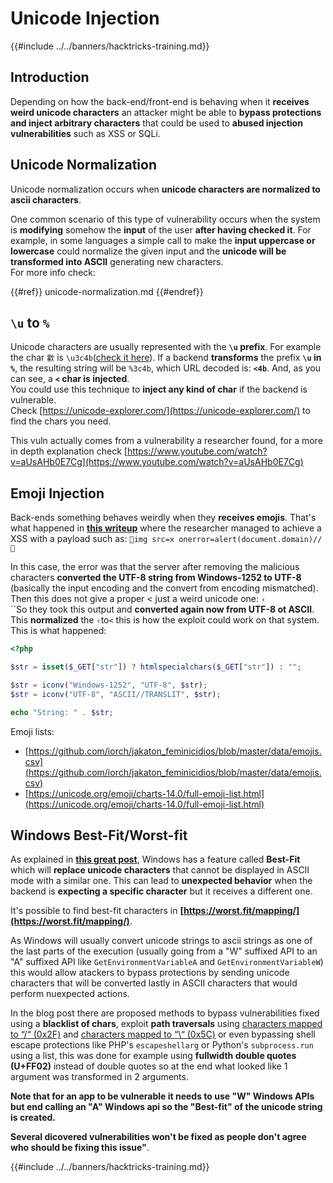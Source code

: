 # Unicode Injection

{{#include ../../banners/hacktricks-training.md}}

## Introduction

Depending on how the back-end/front-end is behaving when it **receives weird unicode characters** an attacker might be able to **bypass protections and inject arbitrary characters** that could be used to **abused injection vulnerabilities** such as XSS or SQLi.

## Unicode Normalization

Unicode normalization occurs when **unicode characters are normalized to ascii characters**.

One common scenario of this type of vulnerability occurs when the system is **modifying** somehow the **input** of the user **after having checked it**. For example, in some languages a simple call to make the **input uppercase or lowercase** could normalize the given input and the **unicode will be transformed into ASCII** generating new characters.\
For more info check:

{{#ref}}
unicode-normalization.md
{{#endref}}

## `\u` to `%`

Unicode characters are usually represented with the **`\u` prefix**. For example the char `㱋` is `\u3c4b`([check it here](https://unicode-explorer.com/c/3c4B)). If a backend **transforms** the prefix **`\u` in `%`**, the resulting string will be `%3c4b`, which URL decoded is: **`<4b`**. And, as you can see, a **`<` char is injected**.\
You could use this technique to **inject any kind of char** if the backend is vulnerable.\
Check [https://unicode-explorer.com/](https://unicode-explorer.com/) to find the chars you need.

This vuln actually comes from a vulnerability a researcher found, for a more in depth explanation check [https://www.youtube.com/watch?v=aUsAHb0E7Cg](https://www.youtube.com/watch?v=aUsAHb0E7Cg)

## Emoji Injection

Back-ends something behaves weirdly when they **receives emojis**. That's what happened in [**this writeup**](https://medium.com/@fpatrik/how-i-found-an-xss-vulnerability-via-using-emojis-7ad72de49209) where the researcher managed to achieve a XSS with a payload such as: `💋img src=x onerror=alert(document.domain)//💛`

In this case, the error was that the server after removing the malicious characters **converted the UTF-8 string from Windows-1252 to UTF-8** (basically the input encoding and the convert from encoding mismatched). Then this does not give a proper < just a weird unicode one: `‹`\
``So they took this output and **converted again now from UTF-8 ot ASCII**. This **normalized** the `‹`to`<` this is how the exploit could work on that system.\
This is what happened:

```php
<?php

$str = isset($_GET["str"]) ? htmlspecialchars($_GET["str"]) : "";

$str = iconv("Windows-1252", "UTF-8", $str);
$str = iconv("UTF-8", "ASCII//TRANSLIT", $str);

echo "String: " . $str;
```

Emoji lists:

- [https://github.com/iorch/jakaton_feminicidios/blob/master/data/emojis.csv](https://github.com/iorch/jakaton_feminicidios/blob/master/data/emojis.csv)
- [https://unicode.org/emoji/charts-14.0/full-emoji-list.html](https://unicode.org/emoji/charts-14.0/full-emoji-list.html)

## Windows Best-Fit/Worst-fit

As explained in **[this great post](https://blog.orange.tw/posts/2025-01-worstfit-unveiling-hidden-transformers-in-windows-ansi/)**, Windows has a feature called **Best-Fit** which will **replace unicode characters** that cannot be displayed in ASCII mode with a similar one. This can lead to **unexpected behavior** when the backend is **expecting a specific character** but it receives a different one.

It's possible to find best-fit characters in **[https://worst.fit/mapping/](https://worst.fit/mapping/)**.

As Windows will usually convert unicode strings to ascii strings as one of the last parts of the execution (usually going from a "W" suffixed API to an "A" suffixed API like  `GetEnvironmentVariableA` and `GetEnvironmentVariableW`) this would allow atackers to bypass protections by sending unicode characters that will be converted lastly in ASCII characters that would perform nuexpected actions.

In the blog post there are proposed methods to bypass vulnerabilities fixed using a **blacklist of chars**, exploit **path traversals** using [characters mapped to “/“ (0x2F)](https://worst.fit/mapping/#to%3A0x2f) and [characters mapped to “\“ (0x5C)](https://worst.fit/mapping/#to%3A0x5c) or even bypassing shell escape protections like PHP's `escapeshellarg` or Python's `subprocess.run` using a list, this was done for example using **fullwidth double quotes (U+FF02)** instead of double quotes so at the end what looked like 1 argument was transformed in 2 arguments.

**Note that for an app to be vulnerable it needs to use "W" Windows APIs but end calling an "A" Windows api so the "Best-fit" of the unicode string is created.**

**Several dicovered vulnerabilities won't be fixed as people don't agree who should be fixing this issue"**.

{{#include ../../banners/hacktricks-training.md}}



